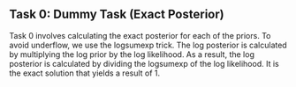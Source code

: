 ## Task 0: Dummy Task (Exact Posterior)
Task 0 involves calculating the exact posterior for each of the priors. To avoid underflow, we use the logsumexp trick. The log posterior is calculated by multiplying the log prior by the log likelihood. As a result, the log posterior is calculated by dividing the logsumexp of the log likelihood. It is the exact solution that yields a result of 1.